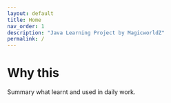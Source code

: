 ```yaml
---
layout: default
title: Home
nav_order: 1
description: "Java Learning Project by MagicworldZ"
permalink: /
---
```


# Why this

Summary what learnt and used in daily work.

